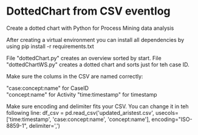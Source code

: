 # DottedChart from CSV eventlog
Create a dotted chart with Python for Process Mining data analysis

After creating a virtual environment you can install all dependencies by using
pip install -r requirements.txt

File "dottedChart.py" creates an overview sorted by start.
File "dottedChartWS.py" creates a dotted chart and sorts just for teh case ID.

Make sure the colums in the CSV are named correctly:

"case:concept:name" for CaseID	
"concept:name" for Activity
"time:timestamp" for timestamp

Make sure encoding and delimiter fits your CSV. You can change it in teh following line:
df_csv = pd.read_csv('updated_aristest.csv', usecols=['time:timestamp', 'case:concept:name', 'concept:name'], encoding="ISO-8859-1", delimiter=',')
